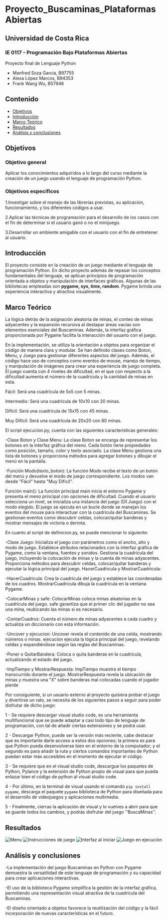 # Proyecto_Buscaminas_PlataformasAbiertas
## Universidad de Costa Rica
### IE 0117 - Programación Bajo Plataformas Abiertas
Proyecto final de Lenguaje Python
- Manfred Soza Garcia, B97755
- Alexa López Marcos, B94353
- Frank Wang Wu, B57946
  
## Contenido

- [Objetivos](#Objetivos)
- [Introducción](#Introdución)
- [Marco Teórico](#Marco-Teórico)
- [Resultados](#Resultados)
- [Análisis y conclusiones](#Análisis-y-conclusiones)

## Objetivos

### Objetivo general
Aplicar los conocimientos adquiridos a lo largo del curso mediante la creación de un juego usando el lenguaje de programación Python.

### Objetivos específicos
1.Investigar sobre el manejo de las librerías previstas, su aplicación, funcionamiento, y los diferentes códigos a usar.

2.Aplicar las técnicas de programación para el desarrollo de los casos con el fin de determinar si el usuario ganó o no el minijuego.

3.Desarrollar un ambiente amigable con el usuario con el fin de entretener al usuario.


## Introducción
El proyecto consiste en la creación de un juego mediante el lenguaje de programación Python. En dicho proyecto además de repasar los conceptos fundamentales del lenguaje, se aplican principios de programación orientada a objetos y manipulación de interfaces gráficas.
Algunas de las bibliotecas empleadas son **pygame, sys, time, random**. Pygame brinda una experiencia interactiva y atractiva visualmente.

## Marco Teórico

La lógica detrás de la asignación aleatoria de minas, el conteo de minas adyacentes y la expansión recursiva al destapar áreas vacías son elementos esenciales del Buscaminas. Además, la interfaz gráfica proporcionada por Pygame facilita la interacción del usuario con el juego.

En la implementación, se utiliza la orientación a objetos para organizar el código de manera clara y modular. Se han definido clases como Boton, Menu, y Juego para gestionar diferentes aspectos del juego. Además, el código hace uso de conceptos como eventos de mouse, manejo de tiempo, y manipulación de imágenes para crear una experiencia de juego completa.
El juego cuenta con 4 niveles de dificultad, en el que con respecto a la dificultad aumenta el número de la cuadrícula y la cantidad de minas en esta.

Fácil: Será una cuadrícula de 5x5 con 5 minas.

Intermedio: Será una cuadrícula de 10x10 con 20 minas.

Difícil: Será una cuadrícula de 15x15 con 45 minas.

Muy Difícil: Será una cuadrícula de 20x20 con 80 minas.

El script ejecucion.py, cuenta con las siguientes características generales:

-Clase Boton y Clase Menu:
La clase Boton se encarga de representar los botones en la interfaz gráfica del menú. Cada botón tiene propiedades como posición, tamaño, color y texto asociado.
La clase Menu gestiona una lista de botones y proporciona métodos para agregar botones y dibujar el menú en la pantalla.

-Función Modo(texto_boton):
La función Modo recibe el texto de un botón del menú y devuelve el modo de juego correspondiente. Los modos van desde "Fácil" hasta "Muy Difícil".

Función main():
La función principal main inicia el entorno Pygame y presenta el menú principal con opciones de dificultad.
Cuando el usuario selecciona un nivel, se inicializa una instancia del juego (Df.Juego) con el modo elegido.
El juego se ejecuta en un bucle donde se manejan los eventos del mouse para interactuar con la cuadrícula del Buscaminas.
Se gestionan eventos como descubrir celdas, colocar/quitar banderas y mostrar mensajes de victoria o derrota.

En cuanto al script de definicion.py, se puede mencionar lo siguiente:

-Clase Juego:
Inicializa el juego con parámetros como el ancho, alto y modo de juego.
Establece atributos relacionados con la interfaz gráfica de Pygame, como la ventana, fuentes y sonidos.
Gestiona la cuadrícula del juego, incluyendo la colocación de minas y la cuenta de minas adyacentes.
Proporciona métodos para descubrir celdas, colocar/quitar banderas y ejecutar la lógica principal del juego.
HacerCuadricula y MostrarCuadricula:

-HacerCuadricula: 
Crea la cuadrícula del juego y establece las coordenadas de los cuadros.
MostrarCuadricula dibuja la cuadrícula en la ventana Pygame.

-ColocarMinas y safe:
ColocarMinas coloca minas aleatorias en la cuadrícula del juego.
safe garantiza que el primer clic del jugador no sea una mina, reubicando las minas si es necesario.

-ContarCuadros:
Cuenta el número de minas adyacentes a cada cuadro y actualiza un diccionario con esta información.

-Uncover y ejecucion:
Uncover revela el contenido de una celda, mostrando números o minas.
ejecucion ejecuta la lógica principal del juego, revelando celdas y expandiéndose según las reglas del Buscaminas.

-Poner o QuitarBandera:
Coloca o quita banderas en la cuadrícula, actualizando el estado del juego.

-ImpTiempo y MostrarRespuesta:
ImpTiempo muestra el tiempo transcurrido durante el juego.
MostrarRespuesta revela la ubicación de minas y muestra una "X" sobre banderas mal colocadas cuando el jugador pierde

Por consiguiente, si un usuario externo al proyecto quisiera probar el juego y divertirse un rato, se necesita de los siguientes pasos a seguir para poder disfrutar de dicho juego:

1 - Se requiere descargar visual studio code, es una herramienta multifuncional que se puede adaptar a casi todo tipo de lenguaje de programación, con tal de añadir ciertas extensiones y se podrá usar.

2 - Descargar Python, puede ser la versión más reciente, cabe destacar que es importante darle acceso a estos dos opciones; la primera es para que Python pueda desenvolverse bien en el entorno de la computador; y el segundo es para añadir la ruta y ciertos comandos importantes de Python puedan estar más accesibles en el momento de ejecutar el código.



3 - Se requiere que en el visual studio code, descargue los paquetes de Python, Pylance y la extensión de Python propio de visual para que pueda enlazar bien el código de python al visual studio code.

4 - Por último, en la terminal de visual usando el comando `pip install pygame`, descarga el paquete `pygame` biblioteca de Python para diseñada para el desarrollo de videojuegos y aplicaciones multimedia.

5 - Finalmente, cierras la aplicación de visual y lo vuelves a abrir para que se guarde todos los cambios, y podrás disfrutar del juego ''BuscaMinas''.

## Resultados

<img src="https://github.com/Alexalopezm/Proyecto_Buscaminas_PlataformasAbiertas/blob/Imagenes/Menu.png" alt="Menu">
<img src="https://github.com/Alexalopezm/Proyecto_Buscaminas_PlataformasAbiertas/blob/Imagenes/Instrucciones.png" alt="Instrucciones de juego">
<img src="https://github.com/Alexalopezm/Proyecto_Buscaminas_PlataformasAbiertas/blob/Imagenes/Celdas.png" alt="Interfaz al iniciar">
<img src="https://github.com/Alexalopezm/Proyecto_Buscaminas_PlataformasAbiertas/blob/Imagenes/CeldasDesbloqueadas.png" alt="Juego en ejecución">


## Análisis y conclusiones
-La implementación del juego Buscaminas en Python con Pygame demuestra la versatilidad de este lenguaje de programación y su capacidad para crear aplicaciones interactivas. 

-El uso de la biblioteca Pygame simplifica la gestión de la interfaz gráfica, permitiendo una representación visual atractiva de la cuadrícula del Buscaminas. 

-El diseño orientado a objetos favorece la reutilización del código y la fácil incorporación de nuevas características en el futuro.
